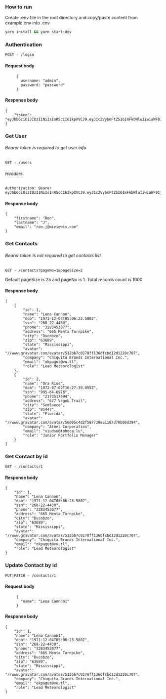 ### How to run

Create .env file in the root directory and copy/paste content from example.env into .env 

```sh
yarn install && yarn start:dev 
```

### Authentication

``POST - /login``

#### Request body
```
     { 
       username: "admin",
       password: "password"
     }
```
#### Response body

```
{
    "token": "eyJhbGciOiJIUzI1NiIsInR5cCI6IkpXVCJ9.eyJ1c2VybmFtZSI6ImFkbWluIiwiaWF0IjoxNjUwNzUxMDY0LCJleHAiOjE2NTA4Mzc0NjR9.eYA5ywFIIEpSoFY0Mb99W9Ibb7nfWnYyoXXoOs5UYCE"
}
```

### Get User 

###### Bearer token is required to get user info

``GET - /users``

###### Headers
``` 
Authorization: Bearer eyJhbGciOiJIUzI1NiIsInR5cCI6IkpXVCJ9.eyJ1c2VybmFtZSI6ImFkbWluIiwiaWF0IjoxNjUwNzUxMDY0LCJleHAiOjE2NTA4Mzc0NjR9.eYA5ywFIIEpSoFY0Mb99W9Ibb7nfWnYyoXXoOs5UYCE 
```

#### Response body

```
{
    "firstname": "Ron",
    "lastname": "J",
    "email": "ron.j@miviewis.com"
}
```

### Get Contacts 

###### Bearer token is not required to get contacts list

``GET - /contacts?pageNo=1&pageSize=2``

Default pageSize is 25 and pageNo is 1.
Total records count is 1000

#### Response body

```
[
    {
        "id": 1,
        "name": "Lena Cannon",
        "dob": "1971-12-04T05:06:23.580Z",
        "ssn": "268-22-4430",
        "phone": "3283453077",
        "address": "665 Menta Turnpike",
        "city": "Ducobzo",
        "zip": "63689",
        "state": "Mississippi",
        "avatar": "//www.gravatar.com/avatar/512bb7c0278ff136dfcbd12d1220c707",
        "company": "Chiquita Brands International Inc.",
        "email": "okpagut@vu.tl",
        "role": "Lead Meteorologist"
    },
    {
        "id": 2,
        "name": "Ora Rios",
        "dob": "1972-07-02T16:27:39.055Z",
        "ssn": "995-64-6976",
        "phone": "2173517494",
        "address": "677 Vegob Trail",
        "city": "Semlaece",
        "zip": "81447",
        "state": "Florida",
        "avatar": "//www.gravatar.com/avatar/56005c4d2f587738ea1187d70b06d394",
        "company": "Atmel Corporation",
        "email": "viudsu@tohoca.lu",
        "role": "Junior Portfolio Manager"
    }
]
```

### Get Contact by id

``GET - /contacts/1`` 

#### Response body

```
{
    "id": 1,
    "name": "Lena Cannon",
    "dob": "1971-12-04T05:06:23.580Z",
    "ssn": "268-22-4430",
    "phone": "3283453077",
    "address": "665 Menta Turnpike",
    "city": "Ducobzo",
    "zip": "63689",
    "state": "Mississippi",
    "avatar": "//www.gravatar.com/avatar/512bb7c0278ff136dfcbd12d1220c707",
    "company": "Chiquita Brands International Inc.",
    "email": "okpagut@vu.tl",
    "role": "Lead Meteorologist"
}
```

### Update Contact by id

``PUT|PATCH - /contacts/1`` 


#### Request body
```
     { 
       "name": "Lena Cannon1"
     }
```

#### Response body

```
{
    "id": 1,
    "name": "Lena Cannon1",
    "dob": "1971-12-04T05:06:23.580Z",
    "ssn": "268-22-4430",
    "phone": "3283453077",
    "address": "665 Menta Turnpike",
    "city": "Ducobzo",
    "zip": "63689",
    "state": "Mississippi",
    "avatar": "//www.gravatar.com/avatar/512bb7c0278ff136dfcbd12d1220c707",
    "company": "Chiquita Brands International Inc.",
    "email": "okpagut@vu.tl",
    "role": "Lead Meteorologist"
}
```
